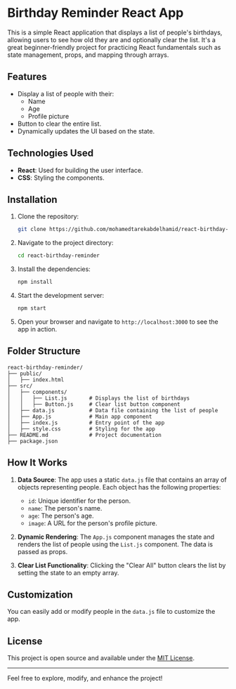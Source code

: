# Birthday Reminder React App

This is a simple React application that displays a list of people's birthdays, allowing users to see how old they are and optionally clear the list. It's a great beginner-friendly project for practicing React fundamentals such as state management, props, and mapping through arrays.

## Features

- Display a list of people with their:
  - Name
  - Age
  - Profile picture
- Button to clear the entire list.
- Dynamically updates the UI based on the state.

## Technologies Used

- **React**: Used for building the user interface.
- **CSS**: Styling the components.

## Installation

1. Clone the repository:
   ```bash
   git clone https://github.com/mohamedtarekabdelhamid/react-birthday-reminder.git
   ```

2. Navigate to the project directory:
   ```bash
   cd react-birthday-reminder
   ```

3. Install the dependencies:
   ```bash
   npm install
   ```

4. Start the development server:
   ```bash
   npm start
   ```

5. Open your browser and navigate to `http://localhost:3000` to see the app in action.

## Folder Structure

```
react-birthday-reminder/
├── public/
│   ├── index.html
├── src/
│   ├── components/
│   │   ├── List.js       # Displays the list of birthdays
│   │   ├── Button.js     # Clear list button component
│   ├── data.js           # Data file containing the list of people
│   ├── App.js            # Main app component
│   ├── index.js          # Entry point of the app
│   ├── style.css         # Styling for the app
├── README.md             # Project documentation
├── package.json
```

## How It Works

1. **Data Source**: The app uses a static `data.js` file that contains an array of objects representing people. Each object has the following properties:
   - `id`: Unique identifier for the person.
   - `name`: The person's name.
   - `age`: The person's age.
   - `image`: A URL for the person's profile picture.

2. **Dynamic Rendering**: The `App.js` component manages the state and renders the list of people using the `List.js` component. The data is passed as props.

3. **Clear List Functionality**: Clicking the "Clear All" button clears the list by setting the state to an empty array.

## Customization

You can easily add or modify people in the `data.js` file to customize the app.

## License

This project is open source and available under the [MIT License](LICENSE).

---

Feel free to explore, modify, and enhance the project!

